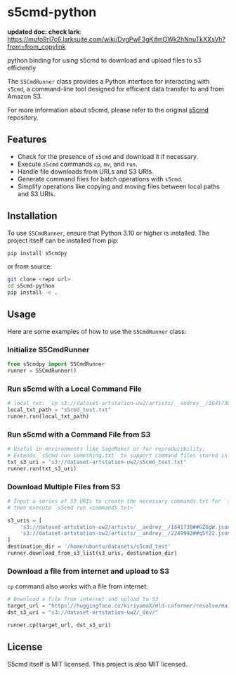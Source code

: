 # s5cmd-python

**updated doc: check lark**: https://mufo9rl7c6.larksuite.com/wiki/DvgPwF3gKifmOWk2hNnuTkXXsVh?from=from_copylink


python binding for using s5cmd to download and upload files to s3 efficiently

The `S5CmdRunner` class provides a Python interface for interacting with `s5cmd`, a command-line tool designed for efficient data transfer to and from Amazon S3.

For more information about s5cmd, please refer to the original [s5cmd](https://github.com/peak/s5cmd) repository.

## Features

- Check for the presence of `s5cmd` and download it if necessary.
- Execute `s5cmd` commands `cp`, `mv`, and `run`.
- Handle file downloads from URLs and S3 URIs.
- Generate command files for batch operations with `s5cmd`.
- Simplify operations like copying and moving files between local paths and S3 URIs.

## Installation

To use `S5CmdRunner`, ensure that Python 3.10 or higher is installed. The project itself can be installed from pip:

```bash
pip install s5cmdpy
```

or from source:

```bash
git clone <repo url>
cd s5cmd-python
pip install -e .
```

## Usage

Here are some examples of how to use the `S5CmdRunner` class:

### Initialize S5CmdRunner

```python
from s5cmdpy import S5CmdRunner
runner = S5CmdRunner()
```

### Run s5cmd with a Local Command File

```python
# local_txt: `cp s3://dataset-artstation-uw2/artists/__andrey__/1841730##GZGgW.json .`
local_txt_path = "s5cmd_test.txt"
runner.run(local_txt_path)
```

### Run s5cmd with a Command File from S3

```python
# Useful in environments like SageMaker or for reproducibility; 
# Extends `s5cmd run something.txt` to support command files stored in S3
txt_s3_uri = "s3://dataset-artstation-uw2/s5cmd_test.txt"
runner.run(txt_s3_uri)
```

### Download Multiple Files from S3

```python
# Input a series of S3 URIs to create the necessary commands.txt for `s5cmd run`, 
# then execute `s5cmd run <commands.txt>`

s3_uris = [
    's3://dataset-artstation-uw2/artists/__andrey__/1841730##GZGgW.json', 
    's3://dataset-artstation-uw2/artists/__andrey__/2249992##q5Y22.json'
]
destination_dir = '/home/ubuntu/datasets/s5cmd_test'
runner.download_from_s3_list(s3_uris, destination_dir)
```

### Download a file from internet and upload to S3
`cp` command also works with a file from internet:
```python
# Download a file from internet and upload to S3
target_url = "https://huggingface.co/kiriyamaX/mld-caformer/resolve/main/ml_caformer_m36_dec-5-97527.onnx"
dst_s3_uri = "s3://dataset-artstation-uw2/_dev/"

runner.cp(target_url, dst_s3_uri)
```

## License

S5cmd itself is MIT licensed. This project is also MIT licensed.

